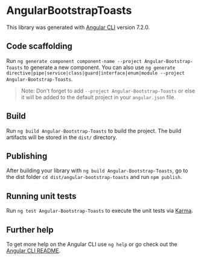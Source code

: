 # AngularBootstrapToasts

This library was generated with [Angular CLI](https://github.com/angular/angular-cli) version 7.2.0.

## Code scaffolding

Run `ng generate component component-name --project Angular-Bootstrap-Toasts` to generate a new component. You can also use `ng generate directive|pipe|service|class|guard|interface|enum|module --project Angular-Bootstrap-Toasts`.
> Note: Don't forget to add `--project Angular-Bootstrap-Toasts` or else it will be added to the default project in your `angular.json` file. 

## Build

Run `ng build Angular-Bootstrap-Toasts` to build the project. The build artifacts will be stored in the `dist/` directory.

## Publishing

After building your library with `ng build Angular-Bootstrap-Toasts`, go to the dist folder `cd dist/angular-bootstrap-toasts` and run `npm publish`.

## Running unit tests

Run `ng test Angular-Bootstrap-Toasts` to execute the unit tests via [Karma](https://karma-runner.github.io).

## Further help

To get more help on the Angular CLI use `ng help` or go check out the [Angular CLI README](https://github.com/angular/angular-cli/blob/master/README.md).
